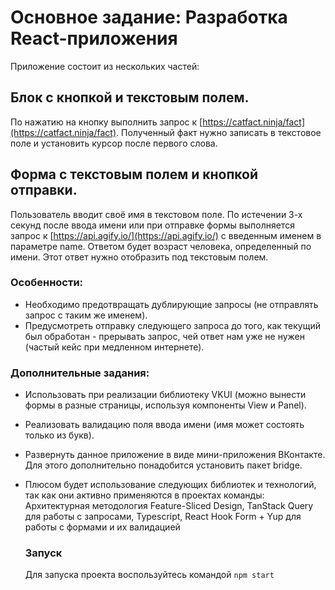 # Основное задание: Разработка React-приложения

Приложение состоит из нескольких частей:

## Блок с кнопкой и текстовым полем.

По нажатию на кнопку выполнить запрос к
[https://catfact.ninja/fact](https://catfact.ninja/fact). Полученный факт нужно
записать в текстовое поле и установить курсор после первого слова.

## Форма с текстовым полем и кнопкой отправки.

Пользователь вводит своё имя в текстовом поле. По истечении 3-х секунд после
ввода имени или при отправке формы выполняется запрос к
[https://api.agify.io/](https://api.agify.io/) с введенным именем в параметре
name. Ответом будет возраст человека, определенный по имени. Этот ответ нужно
отобразить под текстовым полем.

### Особенности:

- Необходимо предотвращать дублирующие запросы (не отправлять запрос с таким же
  именем).
- Предусмотреть отправку следующего запроса до того, как текущий был обработан -
  прерывать запрос, чей ответ нам уже не нужен (частый кейс при медленном
  интернете).

### Дополнительные задания:

- Использовать при реализации библиотеку VKUI (можно вынести формы в разные
  страницы, используя компоненты View и Panel).
- Реализовать валидацию поля ввода имени (имя может состоять только из букв).
- Развернуть данное приложение в виде мини-приложения ВКонтакте. Для этого
  дополнительно понадобится установить пакет bridge.
- Плюсом будет использование следующих библиотек и технологий, так как они
  активно применяются в проектах команды: Архитектурная методология
  Feature-Sliced Design, TanStack Query для работы с запросами, Typescript,
  React Hook Form + Yup для работы с формами и их валидацией

  ### Запуск
  Для запуска проекта воспользуйтесь командой ```npm start```
